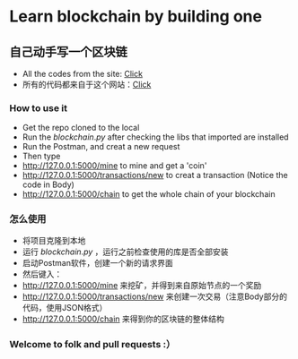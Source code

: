 # Learn blockchain by building one
## 自己动手写一个区块链

- All the codes from the site: [Click](https://juejin.cn/post/6844903508060143630)
- 所有的代码都来自于这个网站：[Click](https://juejin.cn/post/6844903508060143630)

### How to use it
- Get the repo cloned to the local
- Run the $blockchain.py$ after checking the libs that imported are installed
- Run the Postman, and creat a new request
- Then type 
- http://127.0.0.1:5000/mine to mine and get a 'coin'
- http://127.0.0.1:5000/transactions/new to creat a transaction (Notice the code in Body)
- http://127.0.0.1:5000/chain to get the whole chain of your blockchain
### 怎么使用
- 将项目克隆到本地
- 运行 $blockchain.py$ ，运行之前检查使用的库是否全部安装
- 启动Postman软件，创建一个新的请求界面
- 然后键入：
- http://127.0.0.1:5000/mine 来挖矿，并得到来自原始节点的一个奖励
- http://127.0.0.1:5000/transactions/new 来创建一次交易（注意Body部分的代码，使用JSON格式）
- http://127.0.0.1:5000/chain 来得到你的区块链的整体结构


### Welcome to folk and pull requests :）